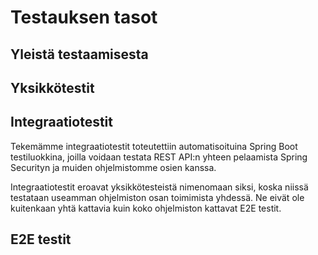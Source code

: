 # Testauksen tasot

## Yleistä testaamisesta


## Yksikkötestit


## Integraatiotestit
Tekemämme integraatiotestit toteutettiin automatisoituina Spring Boot testiluokkina, joilla voidaan testata REST API:n yhteen pelaamista Spring Securityn ja muiden ohjelmistomme osien kanssa.

Integraatiotestit eroavat yksikkötesteistä nimenomaan siksi, koska niissä testataan useamman ohjelmiston osan toimimista yhdessä. Ne eivät ole kuitenkaan yhtä kattavia kuin koko ohjelmiston kattavat E2E testit.

## E2E testit